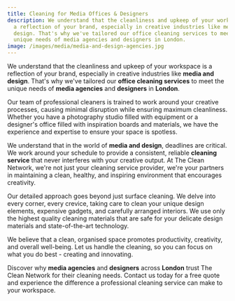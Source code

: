 ```yaml
---
title: Cleaning for Media Offices & Designers
description: We understand that the cleanliness and upkeep of your workspace is
  a reflection of your brand, especially in creative industries like media and
  design. That's why we've tailored our office cleaning services to meet the
  unique needs of media agencies and designers in London.
image: /images/media/media-and-design-agencies.jpg
---
```

We understand that the cleanliness and upkeep of your workspace is a reflection of your brand, especially in creative industries like <strong>media and design</strong>. That's why we've tailored our <strong>office cleaning services</strong> to meet the unique needs of <strong>media agencies</strong> and <strong>designers</strong> in <strong>London</strong>.

Our team of professional cleaners is trained to work around your creative processes, causing minimal disruption while ensuring maximum cleanliness. Whether you have a photography studio filled with equipment or a designer's office filled with inspiration boards and materials, we have the experience and expertise to ensure your space is spotless.

We understand that in the world of <strong>media and design</strong>, deadlines are critical. We work around your schedule to provide a consistent, reliable <strong>cleaning service</strong> that never interferes with your creative output. At The Clean Network, we're not just your cleaning service provider, we're your partners in maintaining a clean, healthy, and inspiring environment that encourages creativity.

Our detailed approach goes beyond just surface cleaning. We delve into every corner, every crevice, taking care to clean your unique design elements, expensive gadgets, and carefully arranged interiors. We use only the highest quality cleaning materials that are safe for your delicate design materials and state-of-the-art technology.

We believe that a clean, organised space promotes productivity, creativity, and overall well-being. Let us handle the cleaning, so you can focus on what you do best - creating and innovating.

Discover why <strong>media agencies</strong> and <strong>designers</strong> across <strong>London</strong> trust The Clean Network for their cleaning needs. Contact us today for a free quote and experience the difference a professional cleaning service can make to your workspace.